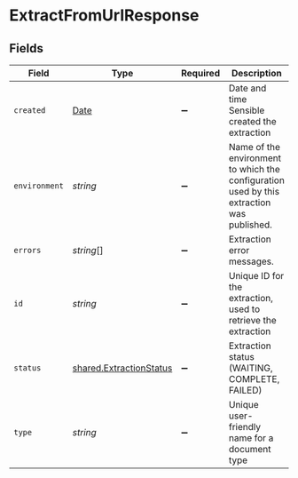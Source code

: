 # ExtractFromUrlResponse


## Fields

| Field                                                                                         | Type                                                                                          | Required                                                                                      | Description                                                                                   | Example                                                                                       |
| --------------------------------------------------------------------------------------------- | --------------------------------------------------------------------------------------------- | --------------------------------------------------------------------------------------------- | --------------------------------------------------------------------------------------------- | --------------------------------------------------------------------------------------------- |
| `created`                                                                                     | [Date](https://developer.mozilla.org/en-US/docs/Web/JavaScript/Reference/Global_Objects/Date) | :heavy_minus_sign:                                                                            | Date and time Sensible created the extraction                                                 | 2022-10-31T16:27:53.433                                                                       |
| `environment`                                                                                 | *string*                                                                                      | :heavy_minus_sign:                                                                            | Name of the environment to which the configuration used by this extraction was published.     | development                                                                                   |
| `errors`                                                                                      | *string*[]                                                                                    | :heavy_minus_sign:                                                                            | Extraction error messages.                                                                    | Error retrieving PDF metadata: Invalid PDF structure                                          |
| `id`                                                                                          | *string*                                                                                      | :heavy_minus_sign:                                                                            | Unique ID for the extraction, used to retrieve the extraction                                 | 246a6f60-0e5b-11eb-b720-295a6fba723e                                                          |
| `status`                                                                                      | [shared.ExtractionStatus](../../../sdk/models/shared/extractionstatus.md)                     | :heavy_minus_sign:                                                                            | Extraction status (WAITING, COMPLETE, FAILED)                                                 | COMPLETE                                                                                      |
| `type`                                                                                        | *string*                                                                                      | :heavy_minus_sign:                                                                            | Unique user-friendly name for a document type                                                 | auto_insurance_quotes_all_carriers                                                            |